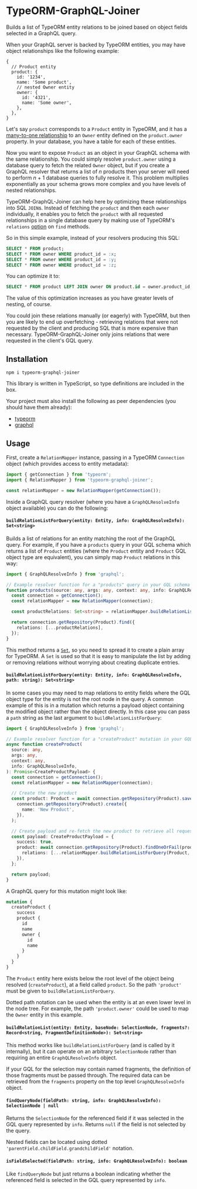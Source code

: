 # TypeORM-GraphQL-Joiner

Builds a list of TypeORM entity relations to be joined based on object fields selected in a GraphQL query.

When your GraphQL server is backed by TypeORM entities, you may have object relationships like the following example:

```json5
{
  // Product entity
  product: {
    id: '1234',
    name: 'Some product',
    // nested Owner entity
    owner: {
      id: '4321',
      name: 'Some owner',
    },
  },
}
```

Let's say `product` corresponds to a `Product` entity in TypeORM, and it has a
[many-to-one relationship](https://typeorm.io/#/many-to-one-one-to-many-relations) to an `Owner` entity defined on the
`product.owner` property. In your database, you have a table for each of these entities.

Now you want to expose `Product` as an object in your GraphQL schema with the same relationship. You could simply
resolve `product.owner` using a database query to fetch the related `Owner` object, but if you create a GraphQL resolver
that returns a list of _n_ products then your server will need to perform _n_ + 1 database queries to fully resolve it.
This problem multiplies exponentially as your schema grows more complex and you have levels of nested relationships.

TypeORM-GraphQL-Joiner can help here by optimizing these relationships into SQL `JOIN`s. Instead of fetching the
`product` and then each `owner` individually, it enables you to fetch the `product` with all requested relationships
in a single database query by making use of TypeORM's `relations` [option](https://typeorm.io/#/find-options) on `find`
methods.

So in this simple example, instead of your resolvers producing this SQL:

```sql
SELECT * FROM product;
SELECT * FROM owner WHERE product_id = :x;
SELECT * FROM owner WHERE product_id = :y;
SELECT * FROM owner WHERE product_id = :z;
```

You can optimize it to:

```sql
SELECT * FROM product LEFT JOIN owner ON product.id = owner.product_id;
```

The value of this optimization increases as you have greater levels of nesting, of course.

You could join these relations manually (or eagerly) with TypeORM, but then you are likely to end up overfetching -
retrieving relations that were not requested by the client and producing SQL that is more expensive than necessary.
TypeORM-GraphQL-Joiner only joins relations that were requested in the client's GQL query.

## Installation

```
npm i typeorm-graphql-joiner
```

This library is written in TypeScript, so type definitions are included in the box.

Your project must also install the following as peer dependencies (you should have them already):

- [typeorm](https://typeorm.io/)
- [graphql](https://www.npmjs.com/package/graphql)

## Usage

First, create a `RelationMapper` instance, passing in a TypeORM `Connection` object (which provides access to entity
metadata):

```ts
import { getConnection } from 'typeorm';
import { RelationMapper } from 'typeorm-graphql-joiner';

const relationMapper = new RelationMapper(getConnection());
```

Inside a GraphQL query resolver (where you have a `GraphQLResolveInfo` object available) you can do the following:

#### `buildRelationListForQuery(entity: Entity, info: GraphQLResolveInfo): Set<string>`

Builds a list of relations for an entity matching the root of the GraphQL query. For example, if you have a `products`
query in your GQL schema which returns a list of `Product` entities (where the `Product` entity and `Product` GQL object
type are equivalent), you can simply map `Product` relations in this way:

```ts
import { GraphQLResolveInfo } from 'graphql';

// Example resolver function for a "products" query in your GQL schema
function products(source: any, args: any, context: any, info: GraphQLResolveInfo): Promise<Product[]> {
  const connection = getConnection();
  const relationMapper = new RelationMapper(connection);

  const productRelations: Set<string> = relationMapper.buildRelationListForQuery(Product, info);

  return connection.getRepository(Product).find({
    relations: [...productRelations],
  });
}
```

This method returns a [`Set`](https://developer.mozilla.org/en-US/docs/Web/JavaScript/Reference/Global_Objects/Set), so
you need to spread it to create a plain array for TypeORM. A `Set` is used so that it is easy to manipulate the list by
adding or removing relations without worrying about creating duplicate entries.

#### `buildRelationListForQuery(entity: Entity, info: GraphQLResolveInfo, path: string): Set<string>`

In some cases you may need to map relations to entity fields where the GQL object type for the entity is not the root
node in the query. A common example of this is in a mutation which returns a payload object containing the modified
object rather than the object directly. In this case you can pass a `path` string as the last argument to
`buildRelationListForQuery`:

```ts
import { GraphQLResolveInfo } from 'graphql';

// Example resolver function for a "createProduct" mutation in your GQL schema
async function createProduct(
  source: any,
  args: any,
  context: any,
  info: GraphQLResolveInfo,
): Promise<CreateProductPayload> {
  const connection = getConnection();
  const relationMapper = new RelationMapper(connection);

  // Create the new product
  const product: Product = await connection.getRepository(Product).save(
    connection.getRepository(Product).create({
      name: 'New Product',
    }),
  );

  // Create payload and re-fetch the new product to retrieve all requested relations
  const payload: CreateProductPayload = {
    success: true,
    product: await connection.getRepository(Product).findOneOrFail(product.id, {
      relations: [...relationMapper.buildRelationListForQuery(Product, info, 'product')],
    }),
  };

  return payload;
}
```

A GraphQL query for this mutation might look like:

```graphql
mutation {
  createProduct {
    success
    product {
      id
      name
      owner {
        id
        name
      }
    }
  }
}
```

The `Product` entity here exists below the root level of the object being resolved (`createProduct`), at a field called
`product`. So the path `'product'` must be given to `buildRelationListForQuery`.

Dotted path notation can be used when the entity is at an even lower level in the node tree. For example, the path
`'product.owner'` could be used to map the `Owner` entity in this example.

#### `buildRelationList(entity: Entity, baseNode: SelectionNode, fragments?: Record<string, FragmentDefinitionNode>): Set<string>`

This method works like `buildRelationListForQuery` (and is called by it internally), but it can operate on an arbitrary
`SelectionNode` rather than requiring an entire `GraphQLResolveInfo` object.

If your GQL for the selection may contain named fragments, the definition of those fragments must be passed through.
The required data can be retrieved from the `fragments` property on the top level `GraphQLResolveInfo` object.

#### `findQueryNode(fieldPath: string, info: GraphQLResolveInfo): SelectionNode | null`

Returns the `SelectionNode` for the referenced field if it was selected in the GQL query represented by `info`. Returns
`null` if the field is not selected by the query.

Nested fields can be located using dotted `'parentField.childField.grandchildField'` notation.

#### `isFieldSelected(fieldPath: string, info: GraphQLResolveInfo): boolean`

Like `findQueryNode` but just returns a boolean indicating whether the referenced field is selected in the GQL query
represented by `info`.
